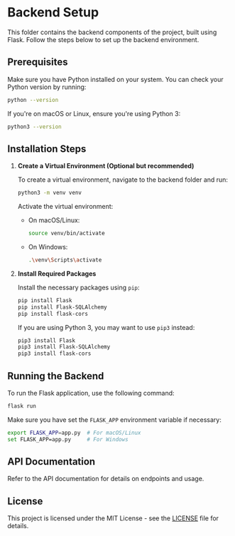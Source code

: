 # Backend Setup

This folder contains the backend components of the project, built using Flask. Follow the steps below to set up the backend environment.

## Prerequisites

Make sure you have Python installed on your system. You can check your Python version by running:

```bash
python --version
```

If you're on macOS or Linux, ensure you're using Python 3:

```bash
python3 --version
```

## Installation Steps

1. **Create a Virtual Environment (Optional but recommended)**

   To create a virtual environment, navigate to the backend folder and run:

   ```bash
   python3 -m venv venv
   ```

   Activate the virtual environment:

   - On macOS/Linux:
     ```bash
     source venv/bin/activate
     ```
   - On Windows:
     ```bash
     .\venv\Scripts\activate
     ```

2. **Install Required Packages**

   Install the necessary packages using `pip`:

   ```bash
   pip install Flask
   pip install Flask-SQLAlchemy
   pip install flask-cors
   ```

   If you are using Python 3, you may want to use `pip3` instead:

   ```bash
   pip3 install Flask
   pip3 install Flask-SQLAlchemy
   pip3 install flask-cors
   ```

## Running the Backend

To run the Flask application, use the following command:

```bash
flask run
```

Make sure you have set the `FLASK_APP` environment variable if necessary:

```bash
export FLASK_APP=app.py  # For macOS/Linux
set FLASK_APP=app.py     # For Windows
```

## API Documentation

Refer to the API documentation for details on endpoints and usage.

## License

This project is licensed under the MIT License - see the [LICENSE](LICENSE) file for details.
